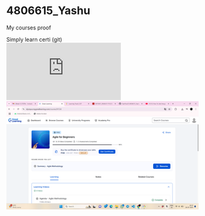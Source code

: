 # 4806615_Yashu
My courses proof

Simply learn certi (git) <br>
![certi](https://github.com/YashYou01/4806615_Yashu/blob/248c63444f0112bd784f99813d5f54c438175213/Git%20course.pdf) <br>
![SS](https://github.com/YashYou01/4806615_Yashu/blob/2965ed8dfe79b5ff290d5fd26b34ee2c82ba4435/Screenshot%20(9).png)

